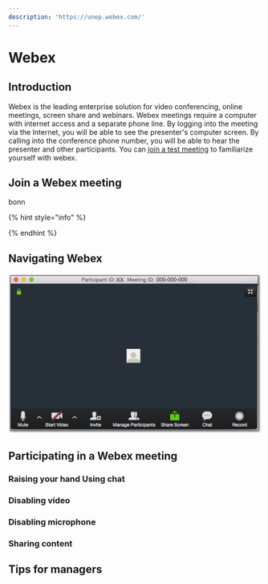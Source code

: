 ```yaml
---
description: 'https://unep.webex.com/'
---
```


# Webex

## Introduction

Webex is the leading enterprise solution for video conferencing, online meetings, screen share and webinars. Webex meetings require a computer with internet access and a separate phone line. By logging into the meeting via the Internet, you will be able to see the presenter's computer screen.  By calling into the conference phone number, you will be able to hear the presenter and other participants. You can [join a test meeting](https://www.webex.com/test-meeting.html/) to familiarize yourself with webex.





## Join a Webex meeting

 

bonn

{% hint style="info" %}

{% endhint %}

## Navigating Webex

![How to join ](../.gitbook/assets/image.png)



## Participating in a Webex meeting

### Raising your hand Using chat

### Disabling video

### Disabling microphone

### Sharing content

## Tips for managers

